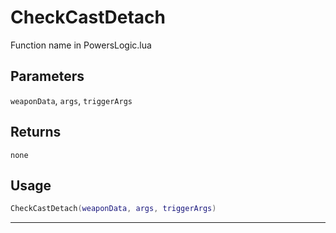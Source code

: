 # CheckCastDetach
Function name in PowersLogic.lua
## Parameters
`weaponData`, `args`, `triggerArgs`
## Returns
`none`
## Usage
```lua
CheckCastDetach(weaponData, args, triggerArgs)
```
---
